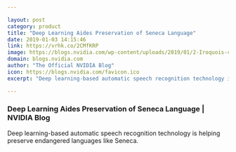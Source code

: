 ```yaml
---

layout: post
category: product
title: "Deep Learning Aides Preservation of Seneca Language"
date: 2019-01-03 14:15:46
link: https://vrhk.co/2CMfKRP
image: https://blogs.nvidia.com/wp-content/uploads/2019/01/2-Iroquois-confederacy-flag.jpg
domain: blogs.nvidia.com
author: "The Official NVIDIA Blog"
icon: https://blogs.nvidia.com/favicon.ico
excerpt: "Deep learning-based automatic speech recognition technology is helping preserve endangered languages like Seneca."

---
```


### Deep Learning Aides Preservation of Seneca Language | NVIDIA Blog

Deep learning-based automatic speech recognition technology is helping preserve endangered languages like Seneca.
